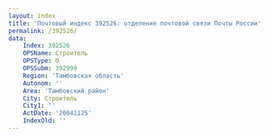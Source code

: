 ```yaml
---
layout: index
title: 'Почтовый индекс 392526: отделение почтовой связи Почты России'
permalink: /392526/
data:
    Index: 392526
    OPSName: Строитель
    OPSType: О
    OPSSubm: 392999
    Region: 'Тамбовская область'
    Autonom: ''
    Area: 'Тамбовский район'
    City: Строитель
    City1: ''
    ActDate: '20041125'
    IndexOld: ''
---
```

